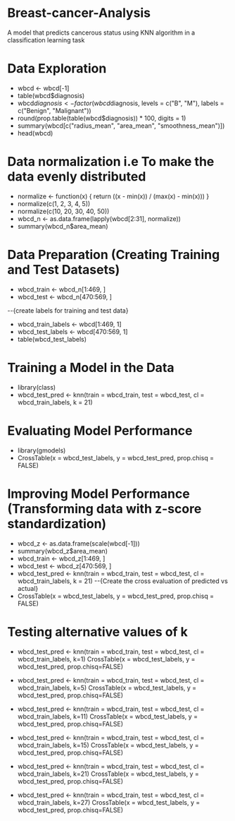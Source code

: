 # Breast-cancer-Analysis
A model that predicts cancerous status using KNN algorithm in a classification learning task

# Data Exploration
* wbcd <- wbcd[-1]
* table(wbcd$diagnosis)
* wbcd$diagnosis <- factor(wbcd$diagnosis, levels = c("B", "M"),
                         labels = c("Benign", "Malignant"))
* round(prop.table(table(wbcd$diagnosis)) * 100, digits = 1)
* summary(wbcd[c("radius_mean", "area_mean", "smoothness_mean")])
* head(wbcd)

# Data normalization i.e To make the data evenly distributed
* normalize <- function(x) {
  return ((x - min(x)) / (max(x) - min(x)))
}   
* normalize(c(1, 2, 3, 4, 5))
* normalize(c(10, 20, 30, 40, 50))
* wbcd_n <- as.data.frame(lapply(wbcd[2:31], normalize))
* summary(wbcd_n$area_mean)

# Data Preparation (Creating Training and Test Datasets)
* wbcd_train <- wbcd_n[1:469, ] 
* wbcd_test <- wbcd_n[470:569, ]
  
--{create labels for training and test data}
* wbcd_train_labels <- wbcd[1:469, 1]
* wbcd_test_labels <- wbcd[470:569, 1]
* table(wbcd_test_labels)

# Training a Model in the Data 
* library(class)
* wbcd_test_pred <- knn(train = wbcd_train, test = wbcd_test,
                      cl = wbcd_train_labels, k = 21)
# Evaluating Model Performance 
* library(gmodels)
* CrossTable(x = wbcd_test_labels, y = wbcd_test_pred,
           prop.chisq = FALSE)
# Improving Model Performance (Transforming data with z-score standardization)
* wbcd_z <- as.data.frame(scale(wbcd[-1]))
* summary(wbcd_z$area_mean)
* wbcd_train <- wbcd_z[1:469, ]
* wbcd_test <- wbcd_z[470:569, ]
* wbcd_test_pred <- knn(train = wbcd_train, test = wbcd_test,
                      cl = wbcd_train_labels, k = 21)
--{Create the cross evaluation of predicted vs actual}
* CrossTable(x = wbcd_test_labels, y = wbcd_test_pred,
           prop.chisq = FALSE)

# Testing alternative values of k
* wbcd_test_pred <- knn(train = wbcd_train, test = wbcd_test, cl = wbcd_train_labels, k=1)
CrossTable(x = wbcd_test_labels, y = wbcd_test_pred, prop.chisq=FALSE)

* wbcd_test_pred <- knn(train = wbcd_train, test = wbcd_test, cl = wbcd_train_labels, k=5)
CrossTable(x = wbcd_test_labels, y = wbcd_test_pred, prop.chisq=FALSE)

* wbcd_test_pred <- knn(train = wbcd_train, test = wbcd_test, cl = wbcd_train_labels, k=11)
CrossTable(x = wbcd_test_labels, y = wbcd_test_pred, prop.chisq=FALSE)

* wbcd_test_pred <- knn(train = wbcd_train, test = wbcd_test, cl = wbcd_train_labels, k=15)
CrossTable(x = wbcd_test_labels, y = wbcd_test_pred, prop.chisq=FALSE)

* wbcd_test_pred <- knn(train = wbcd_train, test = wbcd_test, cl = wbcd_train_labels, k=21)
CrossTable(x = wbcd_test_labels, y = wbcd_test_pred, prop.chisq=FALSE)

* wbcd_test_pred <- knn(train = wbcd_train, test = wbcd_test, cl = wbcd_train_labels, k=27)
CrossTable(x = wbcd_test_labels, y = wbcd_test_pred, prop.chisq=FALSE)
